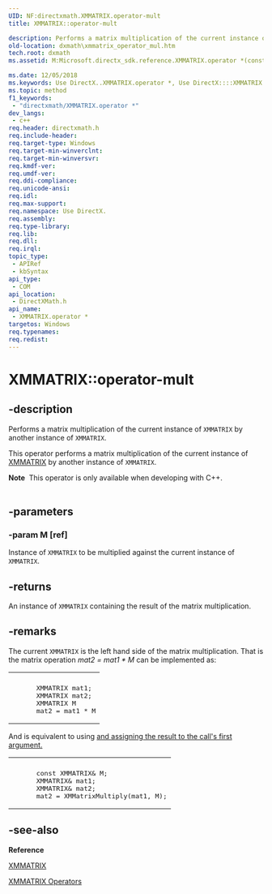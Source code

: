 ```yaml
---
UID: NF:directxmath.XMMATRIX.operator-mult
title: XMMATRIX::operator-mult

description: Performs a matrix multiplication of the current instance of XMMATRIX by another instance of XMMATRIX.
old-location: dxmath\xmmatrix_operator_mul.htm
tech.root: dxmath
ms.assetid: M:Microsoft.directx_sdk.reference.XMMATRIX.operator *(const XMMATRIX)

ms.date: 12/05/2018
ms.keywords: Use DirectX..XMMATRIX.operator *, Use DirectX::::XMMATRIX::operator *, XMMATRIX structure [DirectX Math Support APIs],operator * method, XMMATRIX.operator *, XMMATRIX.operator*, XMMATRIX.operator-mult, XMMATRIX::operator*, XMMATRIX::operator-mult, dxmath.xmmatrix_operator_mul, operator * method [DirectX Math Support APIs], operator * method [DirectX Math Support APIs],XMMATRIX structure, operator*
ms.topic: method
f1_keywords: 
 - "directxmath/XMMATRIX.operator *"
dev_langs:
 - c++
req.header: directxmath.h
req.include-header: 
req.target-type: Windows
req.target-min-winverclnt: 
req.target-min-winversvr: 
req.kmdf-ver: 
req.umdf-ver: 
req.ddi-compliance: 
req.unicode-ansi: 
req.idl: 
req.max-support: 
req.namespace: Use DirectX.
req.assembly: 
req.type-library: 
req.lib: 
req.dll: 
req.irql: 
topic_type:
 - APIRef
 - kbSyntax
api_type:
 - COM
api_location:
 - DirectXMath.h
api_name:
 - XMMATRIX.operator *
targetos: Windows
req.typenames: 
req.redist: 
---
```


# XMMATRIX::operator-mult


## -description


Performs a matrix multiplication of the current instance of <code>XMMATRIX</code> by another instance of <code>XMMATRIX</code>.

This operator performs a matrix multiplication of the current instance of <a href="https://msdn.microsoft.com/64dd4128-103b-4d54-98f3-cc908170d81c">XMMATRIX</a> by another instance of <code>XMMATRIX</code>.
<div class="alert"><b>Note</b>  This operator is only available when developing with C++.</div><div> </div>

## -parameters




### -param M [ref]

Instance of <code>XMMATRIX</code>  to be multiplied against the current instance of <code>XMMATRIX</code>.


## -returns



An instance of <code>XMMATRIX</code> containing the result of the matrix multiplication.




## -remarks



The current <code>XMMATRIX</code> is the left hand side of the matrix multiplication.  That is  the matrix operation <i>mat2 =  mat1 * M  </i> can be implemented as:
      

<div class="code"><span codelanguage=""><table>
<tr>
<th></th>
</tr>
<tr>
<td>
<pre>
      XMMATRIX mat1;
      XMMATRIX mat2;
      XMMATRIX M
      mat2 = mat1 * M</pre>
</td>
</tr>
</table></span></div>
And is equivalent to using <a href="https://msdn.microsoft.com/13acd0b4-7fa6-4663-a613-1e63f24aed5f"> and
	 assigning the result to the call's first argument.</a>


<div class="code"><span codelanguage=""><table>
<tr>
<th></th>
</tr>
<tr>
<td>
<pre>
      const XMMATRIX&amp; M;
      XMMATRIX&amp; mat1;
      XMMATRIX&amp; mat2;
      mat2 = XMMatrixMultiply(mat1, M);</pre>
</td>
</tr>
</table></span></div>



## -see-also




<b>Reference</b>



<a href="https://msdn.microsoft.com/64dd4128-103b-4d54-98f3-cc908170d81c">XMMATRIX</a>



<a href="https://msdn.microsoft.com/74deddbd-0472-43fd-8ad6-2e933812eb14">XMMATRIX Operators</a>
 

 

